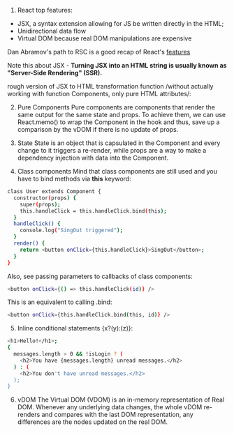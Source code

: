 1. React top features:

- JSX, a syntax extension allowing for JS be written directly in the HTML;
- Unidirectional data flow
- Virtual DOM because real DOM manipulations are expensive

Dan Abramov's path to RSC is a good recap of React's [features](https://github.com/reactwg/server-components/discussions/5)

Note this about JSX - **Turning JSX into an HTML string is usually known as "Server-Side Rendering" (SSR).**

rough version of JSX to HTML transformation function /without actually working with function Components, only pure HTML attributes/:

2. Pure Components
Pure components are components that render the same output for the same state and props. To achieve them, we can use React.memo() to wrap the Component in the hook and thus, save up a comparison by the vDOM if there is no update of props.

3. State
State is an object that is capsulated in the Component and every change to it triggers a re-render, while props are a way to make a dependency injection with data into the Component.

4. Class components
Mind that class components are still used and you have to bind methods via **this** keyword:

```sh
class User extends Component {
  constructor(props) {
    super(props);
    this.handleClick = this.handleClick.bind(this);
  }
  handleClick() {
    console.log("SingOut triggered");
  }
  render() {
    return <button onClick={this.handleClick}>SingOut</button>;
  }
}
```

Also, see passing parameters to callbacks of class components:

```sh
<button onClick={() => this.handleClick(id)} />
```

This is an equivalent to calling .bind:

```sh
<button onClick={this.handleClick.bind(this, id)} />
```

5. Inline conditional statements  {x?(y):(z)}:

```sh
<h1>Hello!</h1>;
{
  messages.length > 0 && !isLogin ? (
    <h2>You have {messages.length} unread messages.</h2>
  ) : (
    <h2>You don't have unread messages.</h2>
  );
}
```

6. vDOM
The Virtual DOM (VDOM) is an in-memory representation of Real DOM.
Whenever any underlying data changes, the whole vDOM re-renders and compares with the last DOM representation, any differences are the nodes updated on the real DOM.